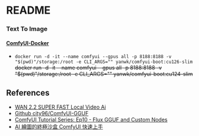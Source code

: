 # README 

### Text To Image
#### [ComfyUI-Docker](https://github.com/YanWenKun/ComfyUI-Docker)
- `docker run -d -it --name comfyui --gpus all -p 8188:8188 -v "$(pwd)"/storage:/root -e CLI_ARGS="" yanwk/comfyui-boot:cu126-slim`
~~docker run -d -it --name comfyui --gpus all -p 8188:8188 -v "$(pwd)"/storage:/root -e CLI_ARGS="" yanwk/comfyui-boot:cu124-slim~~


## References
* [WAN 2.2 SUPER FAST Local Video Ai](https://www.youtube.com/watch?v=geSIepK8ekQ)
* [Github city96/ComfyUI-GGUF](https://github.com/city96/ComfyUI-GGUF) 
* [ComfyUI Tutorial Series: Ep10 - Flux GGUF and Custom Nodes](https://www.youtube.com/watch?v=Ym0oJpRbj4U)
* [AI 繪圖的終極沙盒 ComfyUI 快速上手](https://www.youtube.com/watch?v=bbuspQWHt9w)

